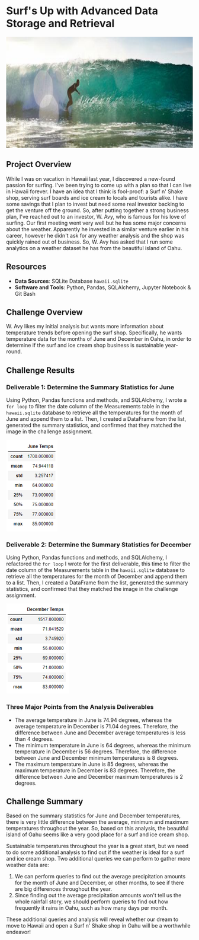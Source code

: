 # Surf's Up with Advanced Data Storage and Retrieval
<img src="images/Surfing.jpg" width="1000" height="300">

## Project Overview
While I was on vacation in Hawaii last year, I discovered a new-found passion for surfing. I've been trying to come up with a plan so that I can live in Hawaii forever. I have an idea that I think is fool-proof: a Surf n' Shake shop, serving surf boards and ice cream to locals and tourists alike. I have some savings that I plan to invest but need some real investor backing to get the venture off the ground. So, after putting together a strong business plan, I've reached out to an investor, W. Avy, who is famous for his love of surfing. Our first meeting went very well but he has some major concerns about the weather. Apparently he invested in a similar venture earlier in his career, however he didn't ask for any weather analysis and the shop was quickly rained out of business. So, W. Avy has asked that I run some analytics on a weather dataset he has from the beautiful island of Oahu.

## Resources
- **Data Sources**: SQLite Database `hawaii.sqlite`
- **Software and Tools**: Python, Pandas, SQLAlchemy, Jupyter Notebook & Git Bash 

## Challenge Overview
W. Avy likes my initial analysis but wants more information about temperature trends before opening the surf shop. Specifically, he wants temperature data for the months of June and December in Oahu, in order to determine if the surf and ice cream shop business is sustainable year-round.

## Challenge Results
### Deliverable 1: Determine the Summary Statistics for June
Using Python, Pandas functions and methods, and SQLAlchemy, I wrote a `for loop` to filter the date column of the Measurements table in the `hawaii.sqlite` database to retrieve all the temperatures for the month of June and append them to a list. Then, I created a DataFrame from the list, generated the summary statistics, and confirmed that they matched the image in the challenge assignment.

<img src="images/Delv 1_sum stats.PNG">

### Deliverable 2: Determine the Summary Statistics for December
Using Python, Pandas functions and methods, and SQLAlchemy, I refactored the `for loop` I wrote for the first deliverable, this time to filter the date column of the Measurements table in the `hawaii.sqlite` database to retrieve all the temperatures for the month of December and append them to a list. Then, I created a DataFrame from the list, generated the summary statistics, and confirmed that they matched the image in the challenge assignment.

<img src="images/Delv 2_sum stats.PNG">

### Three Major Points from the Analysis Deliverables
- The average temperature in June is 74.94 degrees, whereas the average temperature in December is 71.04 degrees. Therefore, the difference between June and December average temperatures is less than 4 degrees.
- The minimum temperature in June is 64 degrees, whereas the minimum temperature in December is 56 degrees. Therefore, the difference between June and December minimum temperatures is 8 degrees.
- The maximum temperature in June is 85 degrees, whereas the maximum temperature in December is 83 degrees. Therefore, the difference between June and December maximum temperatures is 2 degrees.

## Challenge Summary
Based on the summary statistics for June and December temperatures, there is very little difference between the average, minimum and maximum temperatures throughout the year. So, based on this analysis, the beautiful island of Oahu seems like a very good place for a surf and ice cream shop.

Sustainable temperatures throughout the year is a great start, but we need to do some additional analysis to find out if the weather is ideal for a surf and ice cream shop. Two additional queries we can perform to gather more weather data are:
1. We can perform queries to find out the average precipitation amounts for the month of June and December, or other months, to see if there are big differences throughout the year.
2. Since finding out the average precipitation amounts won't tell us the whole rainfall story, we should perform queries to find out how frequently it rains in Oahu, such as how many days per month. 

These additional queries and analysis will reveal whether our dream to move to Hawaii and open a Surf n' Shake shop in Oahu will be a worthwhile endeavor!

